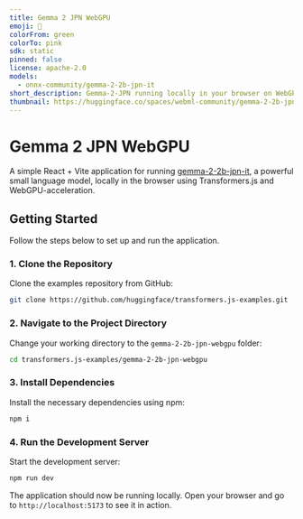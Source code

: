 ```yaml
---
title: Gemma 2 JPN WebGPU
emoji: 🤖
colorFrom: green
colorTo: pink
sdk: static
pinned: false
license: apache-2.0
models:
  - onnx-community/gemma-2-2b-jpn-it
short_description: Gemma-2-JPN running locally in your browser on WebGPU
thumbnail: https://huggingface.co/spaces/webml-community/gemma-2-2b-jpn-webgpu/resolve/main/banner.png
---
```


# Gemma 2 JPN WebGPU

A simple React + Vite application for running [gemma-2-2b-jpn-it](onnx-community/gemma-2-2b-jpn-it), a powerful small language model, locally in the browser using Transformers.js and WebGPU-acceleration.

## Getting Started

Follow the steps below to set up and run the application.

### 1. Clone the Repository

Clone the examples repository from GitHub:

```sh
git clone https://github.com/huggingface/transformers.js-examples.git
```

### 2. Navigate to the Project Directory

Change your working directory to the `gemma-2-2b-jpn-webgpu` folder:

```sh
cd transformers.js-examples/gemma-2-2b-jpn-webgpu
```

### 3. Install Dependencies

Install the necessary dependencies using npm:

```sh
npm i
```

### 4. Run the Development Server

Start the development server:

```sh
npm run dev
```

The application should now be running locally. Open your browser and go to `http://localhost:5173` to see it in action.
